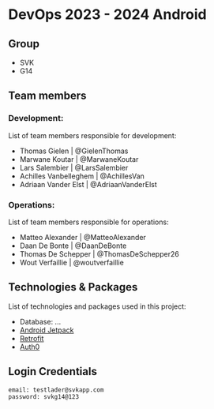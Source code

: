 # DevOps 2023 - 2024 Android

## Group

- SVK
- G14

## Team members

### Development:

List of team members responsible for development:

- Thomas Gielen | @GielenThomas
- Marwane Koutar | @MarwaneKoutar
- Lars Salembier | @LarsSalembier
- Achilles Vanbelleghem | @AchillesVan
- Adriaan Vander Elst | @AdriaanVanderElst

### Operations:

List of team members responsible for operations:

- Matteo Alexander | @MatteoAlexander
- Daan De Bonte | @DaanDeBonte
- Thomas De Schepper | @ThomasDeSchepper26
- Wout Verfaillie | @woutverfaillie

## Technologies & Packages

List of technologies and packages used in this project:

- Database: ...
- [Android Jetpack](https://github.com/androidx/androidx)
- [Retrofit](https://github.com/square/retrofit)
- [Auth0](https://auth0.com/)

## Login Credentials
```
email: testlader@svkapp.com
password: svkg14@123
```
